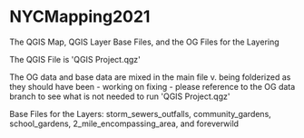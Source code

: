 # NYCMapping2021
The QGIS Map, QGIS Layer Base Files, and the OG Files for the Layering 

The QGIS File is 'QGIS Project.qgz'

The OG data and base data are mixed in the main file v. being folderized as they should have been - working on fixing - please reference to the OG data branch to see what is not needed to run 'QGIS Project.qgz'

Base Files for the Layers: storm_sewers_outfalls, community_gardens, school_gardens, 2_mile_encompassing_area, and foreverwild 
